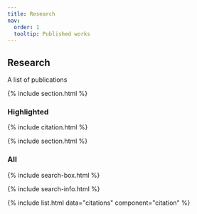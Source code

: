 ```yaml
---
title: Research
nav:
  order: 1
  tooltip: Published works
---
```


## Research

A list of publications

{% include section.html %}

### Highlighted

<!-- {% include citation.html lookup="Nonmyopic Informative Path Planning Based on Global Kriging Variance Minimization
" style="rich" %}

{% include citation.html lookup="Molecular International Prognostic Scoring System for Myelodysplastic Syndromes" style="rich" %}

{% include citation.html lookup="Feasibility of whole genome and transcriptome profiling in pediatric and young adult cancers" style="rich" %}

{% include citation.html lookup="Isabl Platform" style="rich" %}

{% include citation.html lookup="Genomic Classification and Prognosis in Acute Myeloid Leukemia" style="rich" %}

{% include citation.html lookup="Clinical significance of SF3B1 mutations in myelodysplastic syndromes and myelodysplastic/myeloproliferative neoplasms" style="rich" %} -->

{% include citation.html %}

{% include section.html %}

### All

{% include search-box.html %}

{% include search-info.html %}

{% include list.html data="citations" component="citation" %}
